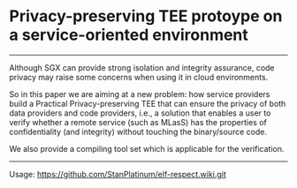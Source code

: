 # Privacy-preserving TEE protoype on a service-oriented environment

***

Although SGX can provide strong isolation and integrity assurance, code privacy may raise some concerns when using it in cloud environments.

So in this paper we are aiming at a new problem: how service providers build a Practical Privacy-preserving TEE that can ensure the privacy of both data providers and code providers, i.e., a solution that enables a user to verify whether a remote service (such as MLasS) has the properties of confidentiality (and integrity) without touching the binary/source code.

We also provide a compiling tool set which is applicable for the verification.

***

Usage: https://github.com/StanPlatinum/elf-respect.wiki.git
